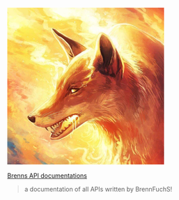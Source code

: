 ![logo](./_media/logo.png)

[Brenns API documentations](?id=welcome-to-brenn39s-api-documentation)

> a documentation of all APIs written by BrennFuchS!